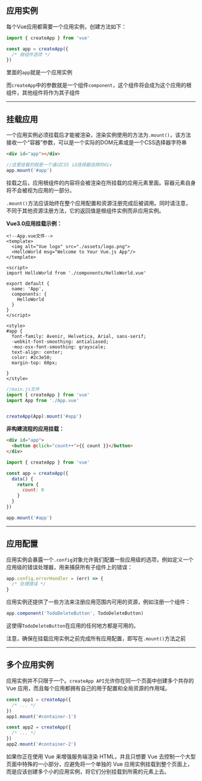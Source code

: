 ## 应用实例
每个Vue应用都需要一个应用实例，创建方法如下：
```js
import { createApp } from 'vue'

const app = createApp({
  /* 根组件选项 */
})
```
里面的`app`就是一个应用实例

而`createApp`中的参数就是一个组件`component`，这个组件将会成为这个应用的根组件，其他组件将作为其子组件

---------------------------------------------

## 挂载应用
一个应用实例必须挂载后才能被渲染，渲染实例使用的方法为`.mount()`，该方法接收一个“容器”参数，可以是一个实际的DOM元素或是一个CSS选择器字符串
```html
<div id="app"></div>
```
```js
//这里挂载的就是一个通过CSS id选择器选择的div
app.mount('#app')
```
挂载之后，应用根组件的内容将会被渲染在所挂载的应用元素里面。容器元素自身将不会被视为应用的一部分。

`.mount()`方法应该始终在整个应用配置和资源注册完成后被调用。同时请注意，不同于其他资源注册方法，它的返回值是根组件实例而非应用实例。

**Vue3.0应用挂载示例：**
```vue
<!--App.vue文件-->
<template>
  <img alt="Vue logo" src="./assets/logo.png">
  <HelloWorld msg="Welcome to Your Vue.js App"/>
</template>

<script>
import HelloWorld from './components/HelloWorld.vue'

export default {
  name: 'App',
  components: {
    HelloWorld
  }
}
</script>

<style>
#app {
  font-family: Avenir, Helvetica, Arial, sans-serif;
  -webkit-font-smoothing: antialiased;
  -moz-osx-font-smoothing: grayscale;
  text-align: center;
  color: #2c3e50;
  margin-top: 60px;

}
</style>
```
```js
//main.js文件
import { createApp } from 'vue'
import App from './App.vue'


createApp(App).mount('#app')
```

**非构建流程的应用挂载：**
```html
<div id="app">
  <button @click="count++">{{ count }}</button>
</div>
```
```js
import { createApp } from 'vue'

const app = createApp({
  data() {
    return {
      count: 0
    }
  }
})

app.mount('#app')
```

------------------------------------
## 应用配置
应用实例会暴露一个`.config`对象允许我们配置一些应用级的选项，例如定义一个应用级的错误处理器，用来捕获所有子组件上的错误：
```js
app.config.errorHandler = (err) => {
  /* 处理错误 */
}
```
应用实例还提供了一些方法来注册应用范围内可用的资源，例如注册一个组件：
```js
app.component('TodoDeleteButton', TodoDeleteButton)
```
这使得`TodoDeleteButton`在应用的任何地方都是可用的。

注意，确保在挂载应用实例之前完成所有应用配置，即写在`.mount()`方法之前

-------------------------------------
## 多个应用实例
应用实例并不只限于一个。`createApp API`允许你在同一个页面中创建多个共存的 Vue 应用，而且每个应用都拥有自己的用于配置和全局资源的作用域。
```js
const app1 = createApp({
  /* ... */
})
app1.mount('#container-1')

const app2 = createApp({
  /* ... */
})
app2.mount('#container-2')
```
如果你正在使用 Vue 来增强服务端渲染 HTML，并且只想要 Vue 去控制一个大型页面中特殊的一小部分，应避免将一个单独的 Vue 应用实例挂载到整个页面上，而是应该创建多个小的应用实例，将它们分别挂载到所需的元素上去。